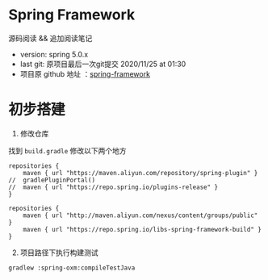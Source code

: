 # Spring Framework

源码阅读 && 追加阅读笔记

- version: spring 5.0.x
- last git: 原项目最后一次git提交 2020/11/25 at 01:30
- 项目原 github 地址 ：[spring-framework](https://github.com/spring-projects/spring-framework)

# 初步搭建

1. 修改仓库

找到 `build.gradle` 修改以下两个地方

```
repositories {
	maven { url "https://maven.aliyun.com/repository/spring-plugin" }
//	gradlePluginPortal()
//	maven { url "https://repo.spring.io/plugins-release" }
}
```

```
repositories {
	maven { url "http://maven.aliyun.com/nexus/content/groups/public" }
	maven { url "https://repo.spring.io/libs-spring-framework-build" }
}
```

2. 项目路径下执行构建测试

```shell
gradlew :spring-oxm:compileTestJava
```